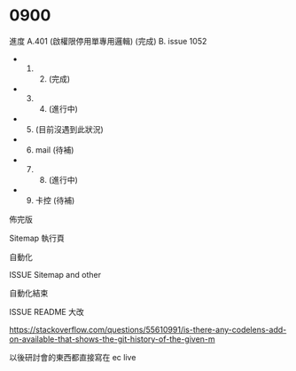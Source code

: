 # 0900

進度
A.401 (啟權限停用單專用邏輯) (完成)
B. issue 1052

* 1. 2. (完成)
* 3. 4. (進行中)
* 5. (目前沒遇到此狀況)
* 6. mail (待補)
* 7. 8. (進行中)
* 9. 卡控 (待補)

佈完版

Sitemap 執行頁

自動化

ISSUE Sitemap and other

自動化結束

ISSUE README 大改

<https://stackoverflow.com/questions/55610991/is-there-any-codelens-add-on-available-that-shows-the-git-history-of-the-given-m>

以後研討會的東西都直接寫在 ec live
